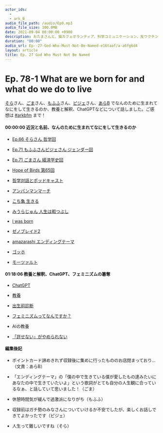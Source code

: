 ```yaml
---
actor_ids:
  - 
  - ark_B
audio_file_path: /audio/Ep0.mp3
audio_file_size: 100.0MB
date: 2021-09-04 00:00:00 +0900
description: おたまさんと、猫カフェボランティア、科学コミュニケーション、反ワクチン監視、ドラえもん、絶滅動物は蘇らせるべきか、ミッドサマー、保護猫のススメなどについて話しました。
duration: "00:00"
audio_url: Ep--27-God-Who-Must-Not-Be-Named-e16taaf/a-a6fg6d4
layout: article
title: Ep. 27 God Who Must Not Be Named
---
```


# Ep. 78-1 What are we born for and what do we do to live

[そら](https://twitter.com/kurptoon)さん、[ごま](https://twitter.com/SesameElegy)さん、[もふふ](https://twitter.com/mof_mmm)さん、[ピジェ](https://twitter.com/xiPJ)さん、[あらB](https://twitter.com/ark_B) でなんのために生まれてなにをして生きるのか、教養と解釈、ChatGPTなどについて話しました。ご感想は [#arkbfm](https://bit.ly/3U8PSEH) まで！

#### 00:00:00 近況と名前、なんのために生まれてなにをして生きるのか

* [Ep.66 そらさん 哲学回](https://bit.ly/3ExVKBk)
* [Ep.71 もふふさんピジェさん ジェンダー回](https://bit.ly/3AxeBv2)
* [Ep.71 ごまさん 経済学史回](https://bit.ly/3hUxDVz)
* [Hope of Birds 第65回](https://bit.ly/3VTKTbY)
* [哲学対話とポッドキャスト](https://bit.ly/3BbpfrH)
* [アンパンマンマーチ](https://bit.ly/3unsS9V)
* [こち亀 生きる](https://bit.ly/3VAiWGc)
* [みうらじゅん 人生は暇つぶし](https://bit.ly/3BxtXAj)
* [I was born](https://ja.m.wikipedia.org/wiki/I_was_born)
    
* [ゼノブレイド2](https://bit.ly/2EbmHMs)
* [amazarashi エンディングテーマ](https://bit.ly/3OXN1x3)
* [ゴッホ](https://bit.ly/3UxhHGk)
* [モーツァルト](https://bit.ly/3FpkCwG)

#### 01:18:06 教養と解釈、ChatGPT、フェミニズムの簒奪

* [ChatGPT](https://chat.openai.com/)
* [教養](https://bit.ly/3P4R5f0)
* [出生前診断](https://bit.ly/3FqgmNb)
* [フェミニズムってなんですか？](https://amzn.to/3Fa0ZaG)
* AIの教養
    
* [「許せない」がやめられない](https://amzn.to/3Vt3dIW)

#### 編集後記

* ポイントカード諦めきれず収録後に集めに行ったもののお店閉まっており…（文責：あらB）
* 「エンディングテーマ」の「僕の中で生きている僕が愛したもの達みたいにあなたの中で生きていたいよ」という歌詞がとても自分の人生観に合っているなぁ、と話していて思いました！（ごま）
* 休憩時間気が緩んで過激派になりがち（もふふ）
* 収録前はガチ勢のみなさんについていけるか不安でしたが、楽しくお話しできてよかったです（ピジェ）
    
* 人生って難しいですね（そら）